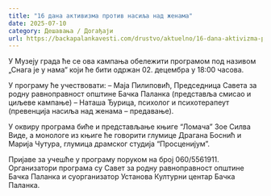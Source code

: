 ```yaml
---
title: "16 дана активизма против насиља над женама"
date: 2025-07-10
category: Дешавања / Догађаји
url: https://backapalankavesti.com/drustvo/aktuelno/16-dana-aktivizma-protiv-nasilja-nad-zenama/
---
```


У Музеју града ће се ова кампања обележити програмом под називом „Снага је у нама“ који ће бити одржан 02. децембра у 18:00 часова.

У програму ће учествовати:
– Маја Пилиповић, Председница Савета за родну равноправност општине Бачка Паланка (представља смисао и циљеве кампање)
– Наташа Ђурица, психолог и психотерапеут (превенција насиља над женама – предавање).

У оквиру програма биће и представљање књиге “Ломача” Зое Силва Виде, а монологе из књиге ће говорити глумице Драгана Боснић и Марија Чутура, глумица драмског студија “Просценијум”.

Пријаве за учешће у програму поруком на број 060/5561911. Организатори програма су Савет за родну равноправност општине Бачка Паланка и суорганизатор Установа Културни центар Бачка Паланка.
